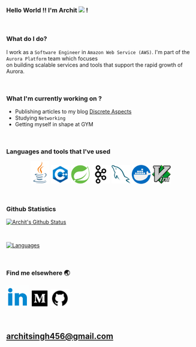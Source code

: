 ### Hello World !! I'm Archit <img src="https://media.giphy.com/media/hvRJCLFzcasrR4ia7z/giphy.gif" width="30px"> !

<br>

### What do I do?

I work as a `Software Engineer` in `Amazon Web Service (AWS)`. I'm part of the `Aurora Platform` team which focuses<br>
on building scalable services and tools that support the rapid growth of Aurora.

<br>

### What I'm currently working on ?

-   Publishing articles to my blog [Discrete Aspects](https://discreteaspects.hashnode.dev)
-   Studying `Networking`
-   Getting myself in shape at GYM

<br>

### Languages and tools that I've used

<p align='center' float="left">
  
  <img src="./icons/java.png" alt="drawing" width="50px" height="60px"/>
  <img src="./icons/C++.png" alt="drawing" width="50px" height="50px"/>
  <img src="./icons/spring.png" alt="drawing" width="50px" height="50px"/>
  <img src="./icons/kafka.png" alt="drawing" width="50px" height="50px"/>
  <img src="./icons/mysql.png" alt="drawing" width="50px" height="50px"/>
  <img src="./icons/docker.png" alt="drawing" width="50px" height="50px"/>
  <img src="./icons/vim.png" alt="drawing" width="50px" height="50px"/>

</p>

<br>

### Github Statistics

[![Archit's Github Status](https://github-readme-stats.vercel.app/api?username=archit-1997&count_private=true&show_icons=true)](https://github.com/anuraghazra/github-readme-stats)

<br>

[![Languages](https://github-readme-stats.vercel.app/api/top-langs/?username=archit-1997&langs_count=8&hide=c%2B%2B,javascript,html,css)](https://github.com/anuraghazra/github-readme-stats)

<br>

### Find me elsewhere 🌏

<p align='center' float="left">
  
  [<img src="./icons/linkedin.gif" alt="drawing" width="60px" height="60px"/>][linkedin]
  [<img src="./icons/medium.gif" alt="drawing" width="50px" height="50px"/>][medium]
  [<img src="./icons/github.png" alt="drawing" width="50px" height="50px"/>][github]

</p>

<br>

## architsingh456@gmail.com

<br>

[linkedin]: https://www.linkedin.com/in/archit-singh-890203150/
[medium]: https://medium.com/@singh.archit1997
[github]: https://github.com/archit-1997
